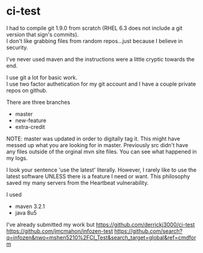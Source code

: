 ci-test
=======

I had to compile git 1.9.0 from scratch (RHEL 6.3 does not include a git version that sign's commits).  
I don't like grabbing files from random repos...just because I believe in security.

I've never used maven and the instructions were a little cryptic towards the end.

I use git a lot for basic work.  
I use two factor authetication for my git account and I have a couple private repos on github.  


There are three branches
* master
* new-feature
* extra-credit


NOTE:  master was updated in order to digitally tag it.  This might have messed up what you are looking for in master.  Previously src didn't have any files  outside of the orginal mvn site files.  You can see what happened in my logs.


I look your sentence 'use the latest' literally.  However, I rarely like to use the latest software UNLESS there is a feature I need or want.  This philosophy saved my many servers from the Heartbeat vulnerability.

I used
* maven 3.2.1
* java 8u5

I've already submitted my work but
https://github.com/derrickj3000/ci-test
https://github.com/jmcmahon/infozen-test
https://github.com/search?q=infozen&nwo=mshen5210%2FCI_Test&search_target=global&ref=cmdform
